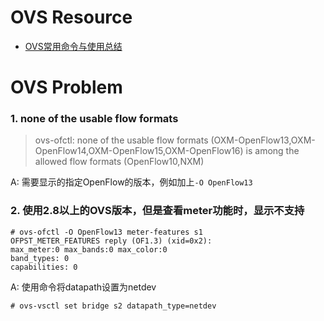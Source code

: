 # OVS Resource
* [OVS常用命令与使用总结](https://blog.csdn.net/u010378472/article/details/79043094)

# OVS Problem

### 1. none of the usable flow formats 
> ovs-ofctl: none of the usable flow formats (OXM-OpenFlow13,OXM-OpenFlow14,OXM-OpenFlow15,OXM-OpenFlow16) is among the allowed flow formats (OpenFlow10,NXM)

A: 需要显示的指定OpenFlow的版本，例如加上`-O OpenFlow13`

### 2. 使用2.8以上的OVS版本，但是查看meter功能时，显示不支持  
```
# ovs-ofctl -O OpenFlow13 meter-features s1
OFPST_METER_FEATURES reply (OF1.3) (xid=0x2):
max_meter:0 max_bands:0 max_color:0
band_types: 0
capabilities: 0
```
A: 使用命令将datapath设置为netdev
```
# ovs-vsctl set bridge s2 datapath_type=netdev
```

